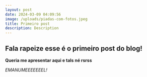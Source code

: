 ```yaml
---
layout: post
date: 2024-03-09 04:09:56
image: /uploads/piadas-com-fotos.jpeg
title: Primeiro post
description: Description
---
```

## Fala rapeize esse é o primeiro post do blog!

**Queria me apresentar aqui e tals né rsrss**

*EMANUMEEEEEEEL!*
